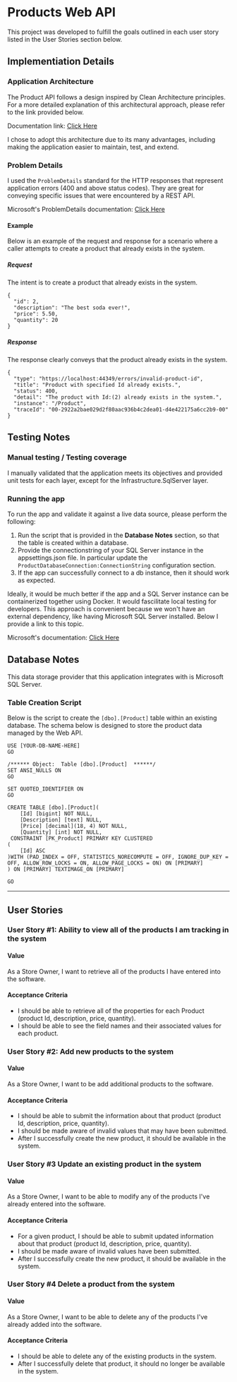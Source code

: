 # Products Web API

This project was developed to fulfill the goals outlined in each user story listed in the User Stories section below.

## Implementiation Details

### Application Architecture
The Product API follows a design inspired by Clean Architecture principles. For a more detailed explanation of this architectural approach, please refer to the link provided below.

Documentation link: [Click Here](https://learn.microsoft.com/en-us/dotnet/architecture/modern-web-apps-azure/common-web-application-architectures#clean-architecture)

I chose to adopt this architecture due to its many advantages, including making the application easier to maintain, test, and extend.

### Problem Details
I used the ```ProblemDetails``` standard for the HTTP responses that represent application errors (400 and above status codes). They are great for conveying specific issues that were encountered by a REST API. 

Microsoft's ProblemDetails documentation: [Click Here](https://learn.microsoft.com/en-us/aspnet/core/web-api/handle-errors?view=aspnetcore-9.0#client-error-response)

#### Example
Below is an example of the request and response for a scenario where a caller attempts to create a product that already exists in the system.

##### Request
The intent is to create a product that already exists in the system.

```
{
  "id": 2,
  "description": "The best soda ever!",
  "price": 5.50,
  "quantity": 20
}
```

##### Response
The response clearly conveys that the product already exists in the system.

```
{
  "type": "https://localhost:44349/errors/invalid-product-id",
  "title": "Product with specified Id already exists.",
  "status": 400,
  "detail": "The product with Id:(2) already exists in the system.",
  "instance": "/Product",
  "traceId": "00-2922a2bae029d2f80aac936b4c2dea01-d4e422175a6cc2b9-00"
}
```

## Testing Notes

### Manual testing / Testing coverage

I manually validated that the application meets its objectives and provided unit tests for each layer, except for the Infrastructure.SqlServer layer.

### Running the app
To run the app and validate it against a live data source, please perform the following:

1. Run the script that is provided in the **Database Notes** section, so that the table is created within a database.
2. Provide the connectionstring of your SQL Server instance in the appsettings.json file. In particular update the ```ProductDatabaseConnection:ConnectionString``` configuration section.
3. If the app can successfully connect to a db instance, then it should work as expected.

Ideally, it would be much better if the app and a SQL Server instance can be containerized together using Docker. It would fascilitate local testing for developers. This approach is convenient because we won't have an external dependency, like having Microsoft SQL Server installed. Below I provide a link to this topic.

Microsoft's documentation: [Click Here](https://learn.microsoft.com/en-us/dotnet/architecture/microservices/multi-container-microservice-net-applications/database-server-container#sql-server-running-as-a-container-with-a-microservice-related-database)

## Database Notes
This data storage provider that this application integrates with is Microsoft SQL Server.

### Table Creation Script

Below is the script to create the ```[dbo].[Product]``` table within an existing database. The schema below is designed to store the product data managed by the Web API.


```
USE [YOUR-DB-NAME-HERE]
GO

/****** Object:  Table [dbo].[Product]  ******/
SET ANSI_NULLS ON
GO

SET QUOTED_IDENTIFIER ON
GO

CREATE TABLE [dbo].[Product](
	[Id] [bigint] NOT NULL,
	[Description] [text] NULL,
	[Price] [decimal](18, 4) NOT NULL,
	[Quantity] [int] NOT NULL,
 CONSTRAINT [PK_Product] PRIMARY KEY CLUSTERED 
(
	[Id] ASC
)WITH (PAD_INDEX = OFF, STATISTICS_NORECOMPUTE = OFF, IGNORE_DUP_KEY = OFF, ALLOW_ROW_LOCKS = ON, ALLOW_PAGE_LOCKS = ON) ON [PRIMARY]
) ON [PRIMARY] TEXTIMAGE_ON [PRIMARY]

GO
```

***

## User Stories

### User Story #1: Ability to view all of the products I am tracking in the system

#### Value

As a Store Owner, I want to retrieve all of the products I have entered into the software.

#### Acceptance Criteria

* I should be able to retrieve all of the properties for each Product (product Id, description, price, quantity).
* I should be able to see the field names and their associated values for each product.

### User Story #2: Add new products to the system

#### Value

As a Store Owner, I want to be add additional products to the software.

#### Acceptance Criteria

* I should be able to submit the information about that product (product Id, description, price, quantity).
* I should be made aware of invalid values that may have been submitted.
* After I successfully create the new product, it should be available in the system.

### User Story #3 Update an existing product in the system

#### Value

As a Store Owner, I want to be able to modify any of the products I've already entered into the software.

#### Acceptance Criteria

* For a given product, I should be able to submit updated information about that product (product Id, description, price, quantity).
* I should be made aware of invalid values have been submitted.
* After I successfully create the new product, it should be available in the system.

### User Story #4 Delete a product from the system

#### Value

As a Store Owner, I want to be able to delete any of the products I've already added into the software.

#### Acceptance Criteria
* I should be able to delete any of the existing products in the system.
* After I successfully delete that product, it should no longer be available in the system.